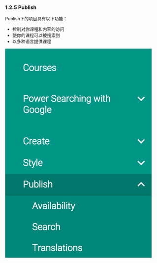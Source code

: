 ### 1.2.5 Publish

Publish下的项目具有以下功能：
　　
- 控制对你课程和内容的访问
- 使你的课程可以被搜索到
- 以多种语言提供课程

![Publish](/images/chapter1/publish.png)